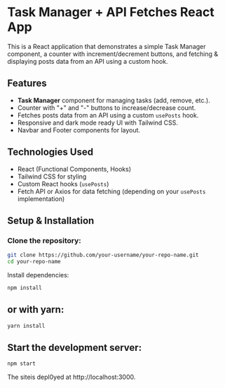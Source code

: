 # Task Manager + API Fetches React App

This is a React application that demonstrates a simple Task Manager component, a counter with increment/decrement buttons, and fetching & displaying posts data from an API using a custom hook.

## Features

- **Task Manager** component for managing tasks (add, remove, etc.).
- Counter with "+" and "-" buttons to increase/decrease count.
- Fetches posts data from an API using a custom `usePosts` hook.
- Responsive and dark mode ready UI with Tailwind CSS.
- Navbar and Footer components for layout.

## Technologies Used

- React (Functional Components, Hooks)
- Tailwind CSS for styling
- Custom React hooks (`usePosts`)
- Fetch API or Axios for data fetching (depending on your `usePosts` implementation)

## Setup & Installation

### Clone the repository:

```bash
git clone https://github.com/your-username/your-repo-name.git
cd your-repo-name
```
Install dependencies:

```bash
npm install

```
## or with yarn:
```bash
yarn install

```
## Start the development server:

```bash
npm start
```

The siteis depl0yed at  http://localhost:3000.

